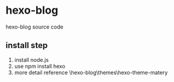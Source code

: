 # hexo-blog
hexo-blog source code

## install step
1. install node.js
2. use npm install hexo
3. more detail reference \hexo-blog\themes\hexo-theme-matery
